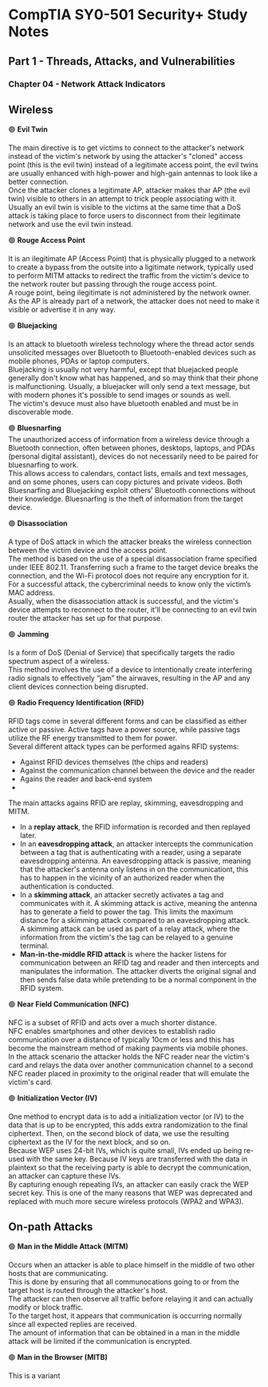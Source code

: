 # CompTIA SY0-501 Security+ Study Notes

## Part 1 - Threads, Attacks, and Vulnerabilities  
### Chapter 04 - Network Attack Indicators 

## **Wireless** 

🟢 **Evil Twin**  

The main directive is to get victims to connect to the attacker's network instead of the victim's network by using the attacker's "cloned" access point (this is the evil twin) instead of a legitimate access point, the evil twins are usually enhanced with high-power and high-gain antennas to look like a better connection.  
Once the attacker clones a legitimate AP, attacker makes thar AP (the evil twin) visible to others in an attempt to trick people associating with it.  
Usually an evil twin is visible to the victims at the same time that a DoS attack is taking place to force users to disconnect from their legitimate network and use the evil twin instead.  

🟢 **Rouge Access Point**  

It is an ilegitimate AP (Access Point) that is physically plugged to a network to create a bypass from the outsite into a ligitimate network, typically used to perform MITM attacks to redirect the traffic from the victim's device to the network router but passing through the rouge access point.   
A rouge point, being ilegitimate is not administered by the network owner.  
As the AP is already part of a network, the attacker does not need to make it visible or advertise it in any way.  

🟢 **Bluejacking**  

Is an attack to bluetooth wireless technology where the thread actor sends unsolicited messages over Bluetooth to Bluetooth-enabled devices such as mobile phones, PDAs or laptop computers.  
Bluejacking is usually not very harmful, except that bluejacked people generally don't know what has happened, and so may think that their phone is malfunctioning. Usually, a bluejacker will only send a text message, but with modern phones it's possible to send images or sounds as well.  
The victim's devuce must also have bluetooth enabled and must be in discoverable mode.  

🟢 **Bluesnarfing**  
The unauthorized access of information from a wireless device through a Bluetooth connection, often between phones, desktops, laptops, and PDAs (personal digital assistant), devices do not necessarily need to be paired for bluesnarfing to work.  
This allows access to calendars, contact lists, emails and text messages, and on some phones, users can copy pictures and private videos. Both Bluesnarfing and Bluejacking exploit others' Bluetooth connections without their knowledge. 
Bluesnarfing is the theft of information from the target device.  

🟢 **Disassociation**  

A type of DoS attack in which the attacker breaks the wireless connection between the victim device and the access point.  
The method is based on the use of a special disassociation frame specified under IEEE 802.11. Transferring such a frame to the target device breaks the connection, and the Wi-Fi protocol does not require any encryption for it. For a successful attack, the cybercriminal needs to know only the victim’s MAC address.  
Asually, when the disassociation attack is successful, and the victim's device attempts to reconnect to the router, it'll be connecting to an evil twin router the attacker has set up for that purpose.  

🟢 **Jamming**  

Is a form of DoS (Denial of Service) that specifically targets the radio spectrum aspect of a wireless.  
This method involves the use of a device to intentionally create interfering radio signals to effectively “jam” the airwaves, resulting in the AP and any client devices connection being disrupted.  

🟢 **Radio Frequency Identification (RFID)**  

RFID tags come in several different forms and can be classified as either active or passive. Active tags have a power source, while passive tags utilize the RF energy transmitted to them for power.  
Several different attack types can be performed agains RFID systems:
* Against RFID devices themselves (the chips and readers)  
* Against the communication channel between the device and the reader
* Agains the reader and back-end system  
* 
The main attacks agains RFID are replay, skimming, eavesdropping and MITM.  

* In a **replay attack**, the RFID information is recorded and then replayed later.  
* In an **eavesdropping attack**, an attacker intercepts the communication between a tag that is authenticating with a reader, using a separate eavesdropping antenna. An eavesdropping attack is passive, meaning that the attacker's antenna only listens in on the communicationt, this has to happen in the vicinity of an authorized reader when the authentication is conducted.  
* In a **skimming attack**, an attacker secretly activates a tag and communicates with it. A skimming attack is active, meaning the antenna has to generate a field to power the tag. This limits the maximum distance for a skimming attack compared to an eavesdropping attack.  
A skimming attack can be used as part of a relay attack, where the information from the victim's the tag can be relayed to a genuine terminal.  
* **Man-in-the-middle RFID attack** is where the hacker listens for communication between an RFID tag and reader and then intercepts and manipulates the information. The attacker diverts the original signal and then sends false data while pretending to be a normal component in the RFID system.  

🟢 **Near Field Communication (NFC)**  

NFC is a subset of RFID and acts over a much shorter distance.  
NFC enables smartphones and other devices to establish radio communication over a distance of typically 10cm or less and this has become the mainstream method of making payments via mobile phones.  
In the attack scenario the attacker holds the NFC reader near the victim's card and relays the data over another communication channel to a second NFC reader placed in proximity to the original reader that will emulate the victim's card.  

🟢 **Initialization Vector (IV)**  

One method to encrypt data is to add a initialization vector (or IV) to the data that is up to be encrypted, this adds extra randomization to the final ciphertext. Then, on the second block of data, we use the resulting ciphertext as the IV for the next block, and so on.  
Because WEP uses 24-bit IVs, which is quite small, IVs ended up being re-used with the same key. Because IV keys are transferred with the data in plaintext so that the receiving party is able to decrypt the communication, an attacker can capture these IVs.  
By capturing enough repeating IVs, an attacker can easily crack the WEP secret key. This is one of the many reasons that WEP was deprecated and replaced with much more secure wireless protocols (WPA2 and WPA3).  

## **On-path Attacks** 

🟢 **Man in the Middle Attack (MITM)**  

Occurs when an attacker is able to place himself in the middle of two other hosts that are communicating.  
This is done by ensuring that all communocations going to or from the target host is routed through the attacker's host.  
The attacker can then observe all traffic before relaying it and can actually modify or block traffic.  
To the target host, it appears that communication is occurring normally since all expected replies are received.  
The amount of information that can be obtained in a man in the middle attack will be limited if the communication is encrypted.  

🟢 **Man in the Browser (MITB)**  

This is a variant
